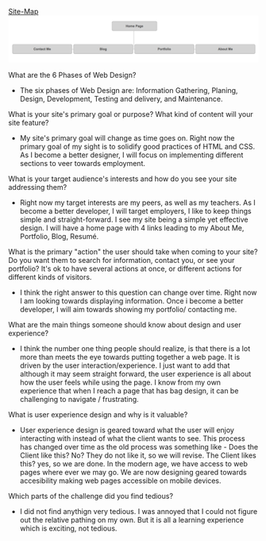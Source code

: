 <a href="imgs/site-map.png">Site-Map</a>
![SiteMap](imgs/site-map.png)

What are the 6 Phases of Web Design?
- The six phases of Web Design are: Information Gathering, Planing, Design, Development, Testing and delivery, and Maintenance.

What is your site's primary goal or purpose? What kind of content will your site feature?
- My site's primary goal will change as time goes on. Right now the primary goal of my sight is to solidify good practices of HTML and CSS. As I become a better designer, I will focus on implementing different sections to veer towards employment.

What is your target audience's interests and how do you see your site addressing them?
- Right now my target interests are my peers, as well as my teachers. As I become a better developer, I will target employers, I like to keep things simple and straight-forward. I see my site being a simple yet effective design. I will have a home page with 4 links leading to my About Me, Portfolio, Blog, Resumé.

What is the primary "action" the user should take when coming to your site? Do you want them to search for information, contact you, or see your portfolio? It's ok to have several actions at once, or different actions for different kinds of visitors.
  - I think the right answer to this question can change over time. Right now I am looking towards displaying information. Once i become a better developer, I will aim towards showing my portfolio/ contacting me.

What are the main things someone should know about design and user experience?
 - I think the number one thing people should realize, is that there is a lot more than meets the eye towards putting together a web page. It is driven by the user interaction/experience. I just want to add that although it may seem straight forward, the user experience is all about how the user feels while using the page. I know from my own experience that when I reach a page that has bag design, it can be challenging to navigate / frustrating.

What is user experience design and why is it valuable?
  - User experience design is geared toward what the user will enjoy interacting with instead of what the client wants to see. This process has changed over time as the old process was something like - Does the Client like this? No? They do not like it, so we will revise. The Client likes this? yes, so we are done. In the modern age, we have access to web pages where ever we may go. We are now designing geared towards accesibility making web pages accessible on mobile devices.

Which parts of the challenge did you find tedious?
  - I did not find anythign very tedious. I was annoyed that I could not figure out the relative pathing on my own. But it is all a learning experience which is exciting, not tedious.